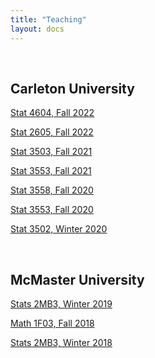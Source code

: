 ```yaml
---
title: "Teaching"
layout: docs
---
```


</br>

## Carleton University

[Stat 4604, Fall 2022](https://adamoshen.github.io/4604f22/)

[Stat 2605, Fall 2022](./2605f22/)

[Stat 3503, Fall 2021](https://adamoshen.github.io/3503f21/)

[Stat 3553, Fall 2021](https://adamoshen.github.io/3553f21/)

[Stat 3558, Fall 2020](./3558f20/)

[Stat 3553, Fall 2020](./3553f20/)

[Stat 3502, Winter 2020](./3502w20/)

</br>

## McMaster University

[Stats 2MB3, Winter 2019](./2mb3w19/)

[Math 1F03, Fall 2018](./1f03f18/)

[Stats 2MB3, Winter 2018](./2mb3w18/)
